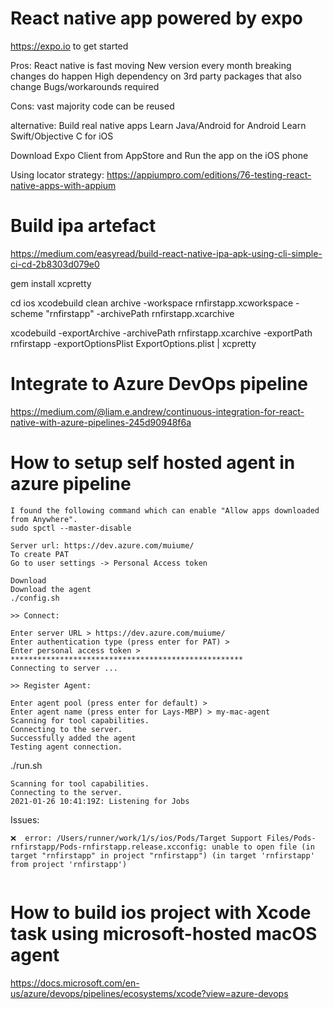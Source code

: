 # React native app powered by expo 

https://expo.io to get started

Pros:
React native is fast moving
New version every month
breaking changes do happen
High dependency on 3rd party packages that also change
Bugs/workarounds required

Cons:
vast majority code can be reused

alternative:
Build real native apps
Learn Java/Android for Android
Learn Swift/Objective C for iOS

Download Expo Client from AppStore
and Run the app on the iOS phone

Using locator strategy:
https://appiumpro.com/editions/76-testing-react-native-apps-with-appium

# Build ipa artefact
https://medium.com/easyread/build-react-native-ipa-apk-using-cli-simple-ci-cd-2b8303d079e0

gem install xcpretty

cd ios
xcodebuild clean archive -workspace rnfirstapp.xcworkspace -scheme "rnfirstapp" -archivePath rnfirstapp.xcarchive
     
xcodebuild -exportArchive -archivePath rnfirstapp.xcarchive -exportPath rnfirstapp -exportOptionsPlist ExportOptions.plist | xcpretty

# Integrate to Azure DevOps pipeline
https://medium.com/@liam.e.andrew/continuous-integration-for-react-native-with-azure-pipelines-245d90948f6a

# How to setup self hosted agent in azure pipeline
```
I found the following command which can enable "Allow apps downloaded from Anywhere".
sudo spctl --master-disable

Server url: https://dev.azure.com/muiume/
To create PAT
Go to user settings -> Personal Access token
```

```
Download 
Download the agent
./config.sh

>> Connect:

Enter server URL > https://dev.azure.com/muiume/
Enter authentication type (press enter for PAT) > 
Enter personal access token > ****************************************************
Connecting to server ...

>> Register Agent:

Enter agent pool (press enter for default) > 
Enter agent name (press enter for Lays-MBP) > my-mac-agent
Scanning for tool capabilities.
Connecting to the server.
Successfully added the agent
Testing agent connection.
```

./run.sh
```
Scanning for tool capabilities.
Connecting to the server.
2021-01-26 10:41:19Z: Listening for Jobs
```

Issues:
```
❌  error: /Users/runner/work/1/s/ios/Pods/Target Support Files/Pods-rnfirstapp/Pods-rnfirstapp.release.xcconfig: unable to open file (in target "rnfirstapp" in project "rnfirstapp") (in target 'rnfirstapp' from project 'rnfirstapp')


```

# How to build ios project with Xcode task using microsoft-hosted macOS agent 
https://docs.microsoft.com/en-us/azure/devops/pipelines/ecosystems/xcode?view=azure-devops